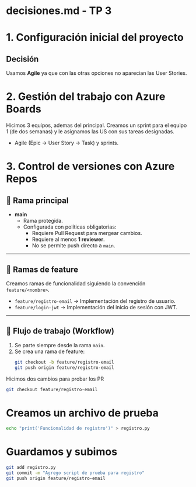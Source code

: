 # decisiones.md - TP 3

# 1. Configuración inicial del proyecto
## Decisión
Usamos **Agile** ya que con las otras opciones no aparecian las User Stories. 

# 2. Gestión del trabajo con Azure Boards
Hicimos 3 equipos, ademas del principal. 
Creamos un sprint para el equipo 1 (de dos semanas) y le asignamos las US con sus tareas designadas.

- Agile (Epic → User Story → Task) y sprints.

# 3. Control de versiones con Azure Repos

## 🔹 Rama principal
- **main**  
  - Rama protegida.  
  - Configurada con políticas obligatorias:  
    - Requiere Pull Request para mergear cambios.  
    - Requiere al menos **1 reviewer**.  
    - No se permite push directo a `main`.  

---

## 🔹 Ramas de feature
Creamos ramas de funcionalidad siguiendo la convención `feature/<nombre>`.    
- `feature/registro-email` → Implementación del registro de usuario.  
- `feature/login-jwt` → Implementación del inicio de sesión con JWT.  

---

## 🔹 Flujo de trabajo (Workflow)
1. Se parte siempre desde la rama `main`.  
2. Se crea una rama de feature:  
   ```bash
   git checkout -b feature/registro-email
   git push origin feature/registro-email

Hicimos dos cambios para probar los PR
 ```bash
git checkout feature/registro-email
```
# Creamos un archivo de prueba
 ```bash
echo "print('Funcionalidad de registro')" > registro.py
```
# Guardamos y subimos
 ```bash
git add registro.py
git commit -m "Agrego script de prueba para registro"
git push origin feature/registro-email
```

